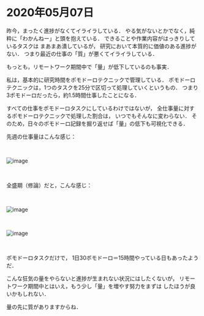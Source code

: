 # 2020年05月07日 


昨今，まったく進捗がなくてイライラしている．
やる気がないとかでなく，純粋に「わかんねー」と頭を抱えている．
できることや作業内容がはっきりしているタスクは
まあまあ潰しているが，
研究において本質的に価値のある進捗がない．
つまり最近の仕事の「質」が悪くてイライラしている．



もっとも，リモートワーク期間中で「量」が低下しているのも事実．


私は，基本的に研究時間をポモドーロテクニックで管理している．
ポモドーロテクニックは，1つのタスクを25分で区切って処理していくというもの．
つまり3ポモドーロだったら，約1.5時間仕事したことになる．


すべての仕事をポモドーロタスクにしているわけではないが，
全仕事量に対するポモドーロテクニックで処理した割合は，
いつでもそんなに変わらない．
そのため，日々のポモドーロ記録を掘り返せば「量」の低下も可視化できる．



先週の仕事量はこんな感じ：

<br>

![image](https://i.imgur.com/lckBzPx.png)

<br>


全盛期（修論）だと，こんな感じ：

<br>

![image](https://i.imgur.com/OuydvP3.png)

<br>

![image](https://i.imgur.com/sk6i0my.png)

<br>


ポモドーロタスクだけで，
1日30ポモドーロ＝15時間やっている日もあったようだ．



こんな狂気の量をやらないと進捗が生まれない状況にはしたくないが，
リモートワーク期間中とはいえ，もう少し「量」を増やす努力をまずは
したほうが良いかもしれない．



量の先に質がありますからね．